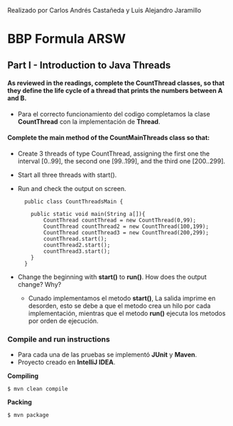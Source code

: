Realizado por Carlos Andrés Castañeda y Luis Alejandro Jaramillo

# BBP Formula ARSW

## Part I - Introduction to Java Threads

#### As reviewed in the readings, complete the CountThread classes, so that they define the life cycle of a thread that     prints the numbers between A and B. 

  * Para el correcto funcionamiento del codigo completamos la clase **CountThread** con la implementación de **Thread**.

#### Complete the main method of the CountMainThreads class so that: 
* Create 3 threads of type CountThread, assigning the first one the interval [0..99], the second one [99..199], and the third one [200..299]. 
* Start all three threads with start(). 
* Run and check the output on screen. 
  ```
    public class CountThreadsMain {
    
      public static void main(String a[]){
          CountThread countThread = new CountThread(0,99);
          CountThread countThread2 = new CountThread(100,199);
          CountThread countThread3 = new CountThread(200,299);
          countThread.start();
          countThread2.start();
          countThread3.start();
      }
    }
   ```
 * Change the beginning with **start()** to **run()**. How does the output change? Why?
 
   * Cunado implementamos el metodo **start()**, La salida imprime en desorden, esto se debe a que el metodo crea un hilo por cada implementación, mientras que el metodo **run()** ejecuta los metodos por orden de ejecución.
   
### Compile and run instructions

* Para cada una de las pruebas se implementó **JUnit** y **Maven**.
* Proyecto creado en **IntelliJ IDEA**.

**Compiling**
```
$ mvn clean compile
```
**Packing**
```
$ mvn package
```

    
